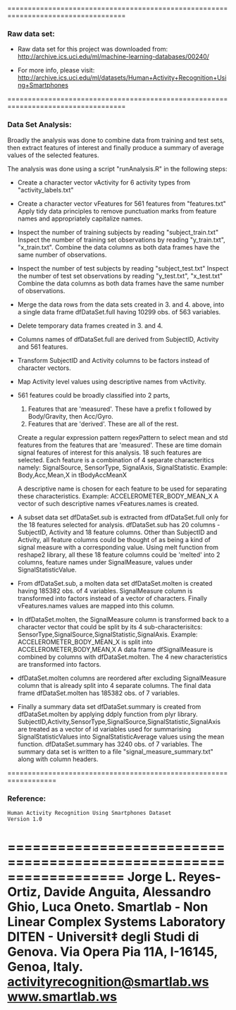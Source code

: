 ===================================================================================
### Raw data set:
* Raw data set for this project was downloaded from:
    http://archive.ics.uci.edu/ml/machine-learning-databases/00240/

* For more info, please visit:
    http://archive.ics.uci.edu/ml/datasets/Human+Activity+Recognition+Using+Smartphones

===================================================================================
### Data Set Analysis:
Broadly the analysis was done to combine data from training and test sets, 
then extract features of interest and finally produce a summary of average values
of the selected features.

The analysis was done using a script "runAnalysis.R" in the following steps:

* Create a character vector vActivity for 6 activity types from "activity_labels.txt"

* Create a character vector vFeatures for 561 features from "features.txt"
    Apply tidy data principles to remove punctuation marks from feature names
    and appropriately capitalize names.

* Inspect the number of training subjects by reading "subject_train.txt"
    Inspect the number of training set observations 
    by reading "y_train.txt", "x_train.txt".
    Combine the data columns as both data frames have the same number of observations.
    
* Inspect the number of test subjects by reading "subject_test.txt"
    Inspect the number of test set observations by reading "y_test.txt", "x_test.txt"
    Combine the data columns as both data frames have the same number of observations.

* Merge the data rows from the data sets created in 3. and 4. above, into a single data
    frame dfDataSet.full having 10299 obs. of 563 variables.
    
* Delete temporary data frames created in 3. and 4.

* Columns names of dfDataSet.full are derived from SubjectID, Activity and 561 features.

* Transform SubjectID and Activity columns to be factors instead of character vectors.

* Map Activity level values using descriptive names from vActivity.

* 561 features could be broadly classified into 2 parts,
    1. Features that are 'measured'.
        These have a prefix t followed by Body/Gravity, then Acc/Gyro.
    2. Features that are 'derived'. These are all of the rest. 
    
    Create a regular expression pattern regexPattern to select mean and std features
    from the features that are 'measured'. These are time domain signal features of 
    interest for this analysis. 18 such features are selected.
    Each feature is a combination of 4 separate characteritics namely:
    SignalSource, SensorType, SignalAxis, SignalStatistic.
    Example: Body,Acc,Mean,X in tBodyAccMeanX
    
    A descriptive name is chosen for each feature to be used for separating these
    characteristics. Example: ACCELEROMETER_BODY_MEAN_X
    A vector of such descriptive names vFeatures.names is created.
    
* A subset data set dfDataSet.sub is extracted from dfDataSet.full
    only for the 18 features selected for analysis.
    dfDataSet.sub has 20 columns - SubjectID, Activity and 18 feature columns.
    Other than SubjectID and Activity, all feature columns could be thought of as
    being a kind of signal measure with a corresponding value. Using melt
    function from reshape2 library, all these 18 feature columns could be 'melted'
    into 2 columns, feature names under SignalMeasure, values under SignalStatisticValue.
    
* From dfDataSet.sub, a molten data set dfDataSet.molten is created having
    185382 obs. of 4 variables. SignalMeasure column is transformed into factors instead
    of a vector of characters. Finally vFeatures.names values are mapped into this column.
    
* In dfDataSet.molten, the SignalMeasure column is transformed back to a character vector
    that could be split by its 4 sub-characterisitcs:
    SensorType,SignalSource,SignalStatistic,SignalAxis.
    Example: ACCELEROMETER_BODY_MEAN_X is split into ACCELEROMETER,BODY,MEAN,X
    A data frame dfSignalMeasure is combined by columns with dfDataSet.molten.
    The 4 new characteristics are transformed into factors.
    
* dfDataSet.molten columns are reordered after excluding SignalMeasure column that is
    already split into 4 separate columns. The final data frame dfDataSet.molten has
    185382 obs. of 7 variables.
    
* Finally a summary data set dfDataSet.summary is created from dfDataSet.molten by
    applying ddply function from plyr library.
    SubjectID,Activity,SensorType,SignalSource,SignalStatistic,SignalAxis are
    treated as a vector of id variables used for summarising SignalStatisticValues
    into SignalStatisticAverage values using the mean function.
    dfDataSet.summary has 3240 obs. of 7 variables.
    The summary data set is written to a file "signal_measure_summary.txt" along with
    column headers.
    
    

==================================================================
### Reference:
    Human Activity Recognition Using Smartphones Dataset
    Version 1.0
==================================================================
    Jorge L. Reyes-Ortiz, Davide Anguita, Alessandro Ghio, Luca Oneto.
    Smartlab - Non Linear Complex Systems Laboratory
    DITEN - Universit‡ degli Studi di Genova.
    Via Opera Pia 11A, I-16145, Genoa, Italy.
    activityrecognition@smartlab.ws
    www.smartlab.ws
==================================================================
